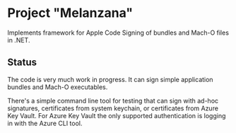 # Project "Melanzana"

Implements framework for Apple Code Signing of bundles and Mach-O files in .NET.

## Status

The code is very much work in progress. It can sign simple application bundles and Mach-O executables.

There's a simple command line tool for testing that can sign with ad-hoc signatures, certificates from system keychain, or certificates from Azure Key Vault. For Azure Key Vault the only supported authentication is logging in with the Azure CLI tool.

